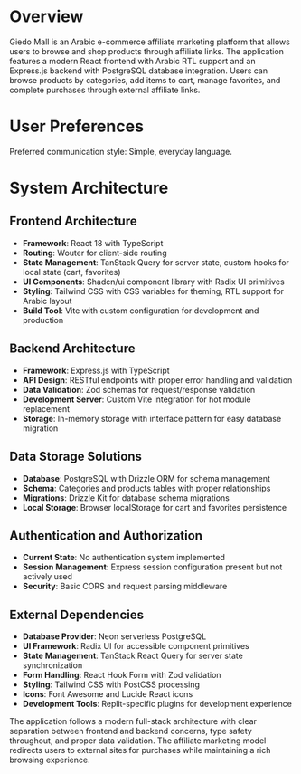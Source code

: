 # Overview

Giedo Mall is an Arabic e-commerce affiliate marketing platform that allows users to browse and shop products through affiliate links. The application features a modern React frontend with Arabic RTL support and an Express.js backend with PostgreSQL database integration. Users can browse products by categories, add items to cart, manage favorites, and complete purchases through external affiliate links.

# User Preferences

Preferred communication style: Simple, everyday language.

# System Architecture

## Frontend Architecture
- **Framework**: React 18 with TypeScript
- **Routing**: Wouter for client-side routing
- **State Management**: TanStack Query for server state, custom hooks for local state (cart, favorites)
- **UI Components**: Shadcn/ui component library with Radix UI primitives
- **Styling**: Tailwind CSS with CSS variables for theming, RTL support for Arabic layout
- **Build Tool**: Vite with custom configuration for development and production

## Backend Architecture
- **Framework**: Express.js with TypeScript
- **API Design**: RESTful endpoints with proper error handling and validation
- **Data Validation**: Zod schemas for request/response validation
- **Development Server**: Custom Vite integration for hot module replacement
- **Storage**: In-memory storage with interface pattern for easy database migration

## Data Storage Solutions
- **Database**: PostgreSQL with Drizzle ORM for schema management
- **Schema**: Categories and products tables with proper relationships
- **Migrations**: Drizzle Kit for database schema migrations
- **Local Storage**: Browser localStorage for cart and favorites persistence

## Authentication and Authorization
- **Current State**: No authentication system implemented
- **Session Management**: Express session configuration present but not actively used
- **Security**: Basic CORS and request parsing middleware

## External Dependencies
- **Database Provider**: Neon serverless PostgreSQL
- **UI Framework**: Radix UI for accessible component primitives
- **State Management**: TanStack React Query for server state synchronization
- **Form Handling**: React Hook Form with Zod validation
- **Styling**: Tailwind CSS with PostCSS processing
- **Icons**: Font Awesome and Lucide React icons
- **Development Tools**: Replit-specific plugins for development experience

The application follows a modern full-stack architecture with clear separation between frontend and backend concerns, type safety throughout, and proper data validation. The affiliate marketing model redirects users to external sites for purchases while maintaining a rich browsing experience.